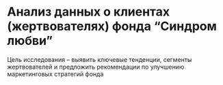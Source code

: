 # Анализ данных о клиентах (жертвователях) фонда “Синдром любви”
Цель исследования – выявить ключевые тенденции, сегменты жертвователей и предложить рекомендации по улучшению маркетинговых стратегий фонда
